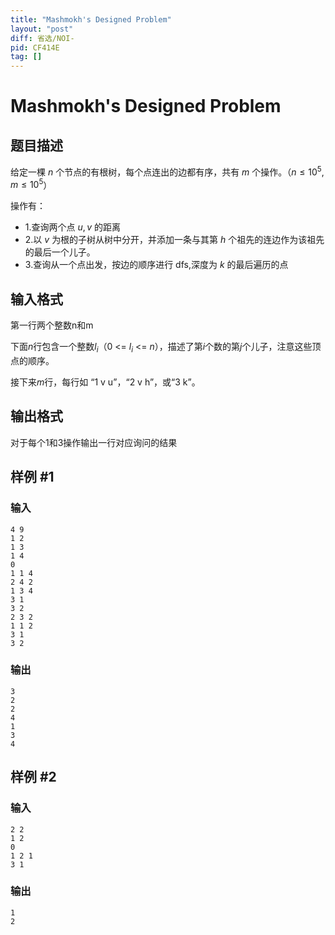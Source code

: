 ```yaml
---
title: "Mashmokh's Designed Problem"
layout: "post"
diff: 省选/NOI-
pid: CF414E
tag: []
---
```


# Mashmokh's Designed Problem

## 题目描述

给定一棵 $n$ 个节点的有根树，每个点连出的边都有序，共有 $m$ 个操作。（$n \le 10^5,m \le 10^5$）

操作有：

- 1.查询两个点 $u,v$ 的距离
- 2.以 $v$ 为根的子树从树中分开，并添加一条与其第 $h$ 个祖先的连边作为该祖先的最后一个儿子。
- 3.查询从一个点出发，按边的顺序进行 dfs,深度为 $k$ 的最后遍历的点

## 输入格式

第一行两个整数n和m

下面$n$行包含一个整数$l_i$（$0$ <= $l_i$ <= $n$），描述了第$i$个数的第$j$个儿子，注意这些顶点的顺序。

接下来$m$行，每行如 “$\text{1 v u}$”，“$\text{2 v h}$”，或“$\text{3 k}$”。

## 输出格式

对于每个1和3操作输出一行对应询问的结果

## 样例 #1

### 输入

```
4 9
1 2
1 3
1 4
0
1 1 4
2 4 2
1 3 4
3 1
3 2
2 3 2
1 1 2
3 1
3 2

```

### 输出

```
3
2
2
4
1
3
4

```

## 样例 #2

### 输入

```
2 2
1 2
0
1 2 1
3 1

```

### 输出

```
1
2

```

